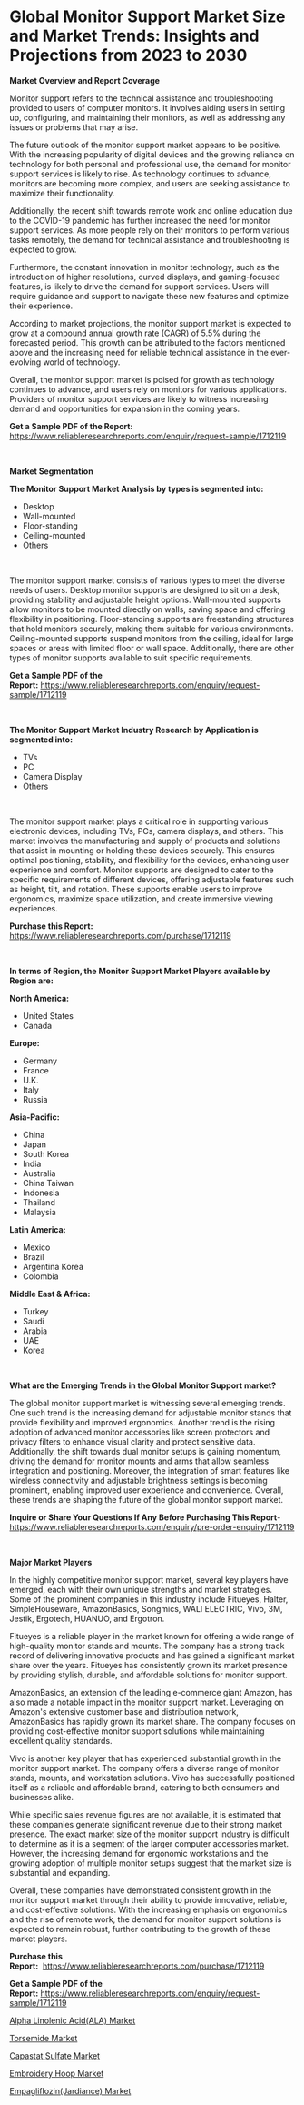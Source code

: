 <p><h1>Global Monitor Support Market Size and Market Trends: Insights and Projections from 2023 to 2030</h1></p><p><strong>Market Overview and Report Coverage</strong></p>
<p><p>Monitor support refers to the technical assistance and troubleshooting provided to users of computer monitors. It involves aiding users in setting up, configuring, and maintaining their monitors, as well as addressing any issues or problems that may arise.</p><p>The future outlook of the monitor support market appears to be positive. With the increasing popularity of digital devices and the growing reliance on technology for both personal and professional use, the demand for monitor support services is likely to rise. As technology continues to advance, monitors are becoming more complex, and users are seeking assistance to maximize their functionality.</p><p>Additionally, the recent shift towards remote work and online education due to the COVID-19 pandemic has further increased the need for monitor support services. As more people rely on their monitors to perform various tasks remotely, the demand for technical assistance and troubleshooting is expected to grow.</p><p>Furthermore, the constant innovation in monitor technology, such as the introduction of higher resolutions, curved displays, and gaming-focused features, is likely to drive the demand for support services. Users will require guidance and support to navigate these new features and optimize their experience.</p><p>According to market projections, the monitor support market is expected to grow at a compound annual growth rate (CAGR) of 5.5% during the forecasted period. This growth can be attributed to the factors mentioned above and the increasing need for reliable technical assistance in the ever-evolving world of technology.</p><p>Overall, the monitor support market is poised for growth as technology continues to advance, and users rely on monitors for various applications. Providers of monitor support services are likely to witness increasing demand and opportunities for expansion in the coming years.</p></p>
<p><strong>Get a Sample PDF of the Report:</strong> <a href="https://www.reliableresearchreports.com/enquiry/request-sample/1712119">https://www.reliableresearchreports.com/enquiry/request-sample/1712119</a></p>
<p>&nbsp;</p>
<p><strong>Market Segmentation</strong></p>
<p><strong>The Monitor Support Market Analysis by types is segmented into:</strong></p>
<p><ul><li>Desktop</li><li>Wall-mounted</li><li>Floor-standing</li><li>Ceiling-mounted</li><li>Others</li></ul></p>
<p>&nbsp;</p>
<p><p>The monitor support market consists of various types to meet the diverse needs of users. Desktop monitor supports are designed to sit on a desk, providing stability and adjustable height options. Wall-mounted supports allow monitors to be mounted directly on walls, saving space and offering flexibility in positioning. Floor-standing supports are freestanding structures that hold monitors securely, making them suitable for various environments. Ceiling-mounted supports suspend monitors from the ceiling, ideal for large spaces or areas with limited floor or wall space. Additionally, there are other types of monitor supports available to suit specific requirements.</p></p>
<p><strong>Get a Sample PDF of the Report:</strong>&nbsp;<a href="https://www.reliableresearchreports.com/enquiry/request-sample/1712119">https://www.reliableresearchreports.com/enquiry/request-sample/1712119</a></p>
<p>&nbsp;</p>
<p><strong>The Monitor Support Market Industry Research by Application is segmented into:</strong></p>
<p><ul><li>TVs</li><li>PC</li><li>Camera Display</li><li>Others</li></ul></p>
<p>&nbsp;</p>
<p><p>The monitor support market plays a critical role in supporting various electronic devices, including TVs, PCs, camera displays, and others. This market involves the manufacturing and supply of products and solutions that assist in mounting or holding these devices securely. This ensures optimal positioning, stability, and flexibility for the devices, enhancing user experience and comfort. Monitor supports are designed to cater to the specific requirements of different devices, offering adjustable features such as height, tilt, and rotation. These supports enable users to improve ergonomics, maximize space utilization, and create immersive viewing experiences.</p></p>
<p><strong>Purchase this Report:</strong>&nbsp; <a href="https://www.reliableresearchreports.com/purchase/1712119">https://www.reliableresearchreports.com/purchase/1712119</a></p>
<p>&nbsp;</p>
<p><strong>In terms of Region, the Monitor Support Market Players available by Region are:</strong></p>
<p>
    <p> <strong> North America: </strong>
        <ul>
            <li>United States</li>
            <li>Canada</li>
        </ul>
        </p> 
    <p> <strong> Europe: </strong>
        <ul>
            <li>Germany</li>
            <li>France</li>
            <li>U.K.</li>
            <li>Italy</li>
            <li>Russia</li>
        </ul>
        </p> 
    <p> <strong> Asia-Pacific: </strong>
        <ul>
            <li>China</li>
            <li>Japan</li>
            <li>South Korea</li>
            <li>India</li>
            <li>Australia</li>
            <li>China Taiwan</li>
            <li>Indonesia</li>
            <li>Thailand</li>
            <li>Malaysia</li>
        </ul>
        </p> 
    <p> <strong> Latin America: </strong>
        <ul>
            <li>Mexico</li>
            <li>Brazil</li>
            <li>Argentina Korea</li>
            <li>Colombia</li>
        </ul>
        </p> 
    <p> <strong> Middle East & Africa: </strong>
        <ul>
            <li>Turkey</li>
            <li>Saudi</li>
            <li>Arabia</li>
            <li>UAE</li>
            <li>Korea</li>
        </ul>
    </p>
    </p>
<p>&nbsp;</p>
<p><strong>What are the Emerging Trends in the Global Monitor Support market?</strong></p>
<p><p>The global monitor support market is witnessing several emerging trends. One such trend is the increasing demand for adjustable monitor stands that provide flexibility and improved ergonomics. Another trend is the rising adoption of advanced monitor accessories like screen protectors and privacy filters to enhance visual clarity and protect sensitive data. Additionally, the shift towards dual monitor setups is gaining momentum, driving the demand for monitor mounts and arms that allow seamless integration and positioning. Moreover, the integration of smart features like wireless connectivity and adjustable brightness settings is becoming prominent, enabling improved user experience and convenience. Overall, these trends are shaping the future of the global monitor support market.</p></p>
<p><strong>Inquire or Share Your Questions If Any Before Purchasing This Report</strong>- <a href="https://www.reliableresearchreports.com/enquiry/pre-order-enquiry/1712119">https://www.reliableresearchreports.com/enquiry/pre-order-enquiry/1712119</a></p>
<p>&nbsp;</p>
<p><strong>Major Market Players</strong></p>
<p><p>In the highly competitive monitor support market, several key players have emerged, each with their own unique strengths and market strategies. Some of the prominent companies in this industry include Fitueyes, Halter, SimpleHouseware, AmazonBasics, Songmics, WALI ELECTRIC, Vivo, 3M, Jestik, Ergotech, HUANUO, and Ergotron.</p><p>Fitueyes is a reliable player in the market known for offering a wide range of high-quality monitor stands and mounts. The company has a strong track record of delivering innovative products and has gained a significant market share over the years. Fitueyes has consistently grown its market presence by providing stylish, durable, and affordable solutions for monitor support.</p><p>AmazonBasics, an extension of the leading e-commerce giant Amazon, has also made a notable impact in the monitor support market. Leveraging on Amazon's extensive customer base and distribution network, AmazonBasics has rapidly grown its market share. The company focuses on providing cost-effective monitor support solutions while maintaining excellent quality standards.</p><p>Vivo is another key player that has experienced substantial growth in the monitor support market. The company offers a diverse range of monitor stands, mounts, and workstation solutions. Vivo has successfully positioned itself as a reliable and affordable brand, catering to both consumers and businesses alike.</p><p>While specific sales revenue figures are not available, it is estimated that these companies generate significant revenue due to their strong market presence. The exact market size of the monitor support industry is difficult to determine as it is a segment of the larger computer accessories market. However, the increasing demand for ergonomic workstations and the growing adoption of multiple monitor setups suggest that the market size is substantial and expanding.</p><p>Overall, these companies have demonstrated consistent growth in the monitor support market through their ability to provide innovative, reliable, and cost-effective solutions. With the increasing emphasis on ergonomics and the rise of remote work, the demand for monitor support solutions is expected to remain robust, further contributing to the growth of these market players.</p></p>
<p><strong>Purchase this Report:</strong>&nbsp;&nbsp;<a href="https://www.reliableresearchreports.com/purchase/1712119">https://www.reliableresearchreports.com/purchase/1712119</a></p>
<p></p>
<p><strong>Get a Sample PDF of the Report:</strong>&nbsp;<a href="https://www.reliableresearchreports.com/enquiry/request-sample/1712119">https://www.reliableresearchreports.com/enquiry/request-sample/1712119</a></p>
<p><p><a href="https://medium.com/@sk99912151/alpha-linolenic-acid-ala-market-insights-into-market-cagr-market-trends-and-growth-strategies-4ee241d3264e">Alpha Linolenic Acid(ALA) Market</a></p><p><a href="https://medium.com/@ssantosh15121999/torsemide-market-comprehensive-assessment-by-type-application-and-geography-4285f2b0ca53">Torsemide Market</a></p><p><a href="https://medium.com/@sanju991215/capastat-sulfate-market-trends-forecast-and-competitive-analysis-to-2030-888786571966">Capastat Sulfate Market</a></p><p><a href="https://medium.com/@sainreportprime/embroidery-hoop-market-insight-market-trends-growth-forecasted-from-2023-to-2030-c725180090db">Embroidery Hoop Market</a></p><p><a href="https://medium.com/@santo151299/decoding-empagliflozin-jardiance-market-metrics-market-share-trends-and-growth-patterns-b17d3b30eab3">Empagliflozin(Jardiance) Market</a></p></p>